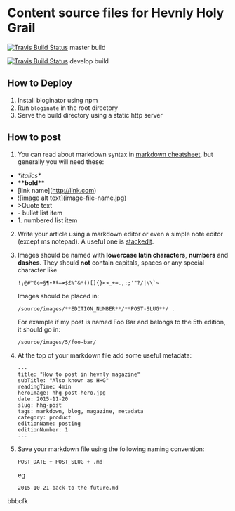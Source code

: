 # Content source files for Hevnly Holy Grail

[![Travis Build Status](https://travis-ci.org/hevnly/hhg.svg?branch=master)](https://travis-ci.org/hevnly/hhg) master build

[![Travis Build Status](https://travis-ci.org/hevnly/hhg.svg?branch=develop)](https://travis-ci.org/hevnly/hhg) develop build

## How to Deploy

1. Install bloginator using npm
2. Run `bloginate` in the root directory
3. Serve the build directory using a static http server

## How to post
1. You can read about markdown syntax in [markdown cheatsheet](https://github.com/adam-p/markdown-here/wiki/Markdown-Cheatsheet), but generally you will need these:
- *\*italics\**
- **\*\*bold\*\***
- \[link name](http://link.com)
- \!\[image alt text](image-file-name.jpg)
- \>Quote text
- \- bullet list item
- 1\. numbered list item

2. Write your article using a markdown editor or even a simple note editor (except ms notepad).
A useful one is [stackedit](https://stackedit.io/editor).

3. Images should be named with **lowercase latin characters**, **numbers** and **dashes**. They should **not** contain capitals, spaces or any special character like
    ```
    !¡@#™€¢∞§¶•ªº–≠$£%^&*()[]{}<>_+=.,:;'"?/|\\`~
    ```
    Images should be placed in:
    ```
    /source/images/**EDITION_NUMBER**/**POST-SLUG**/ .
    ```
    For example if my post is named Foo Bar and belongs to the 5th edition, it should go in:
    ```
    /source/images/5/foo-bar/
    ```

4. At the top of your markdown file add some useful metadata:
    ```
    ---
    title: "How to post in hevnly magazine"
    subTitle: "Also known as HHG"
    readingTime: 4min
    heroImage: hhg-post-hero.jpg
    date: 2015-11-20
    slug: hhg-post
    tags: markdown, blog, magazine, metadata
    category: product
    editionName: posting
    editionNumber: 1
    ---
    ```

5.  Save your markdown file using the following naming convention:
    ```
    POST_DATE + POST_SLUG + .md
    ```
    eg
    ```
    2015-10-21-back-to-the-future.md
    ```

bbbcfk
